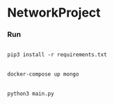 # NetworkProject

### Run
<code>
pip3 install -r requirements.txt
</code>
<br>
<code>
docker-compose up mongo
</code>
<br>
<code>
python3 main.py
</code>
